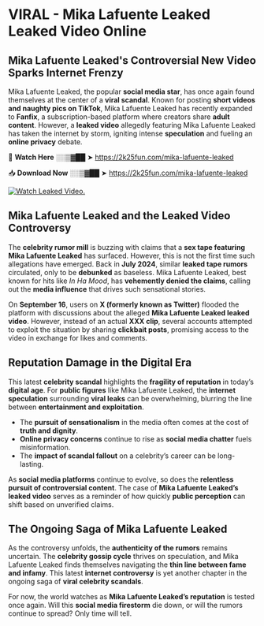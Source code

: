 # VIRAL - Mika Lafuente Leaked Leaked Video Online

## **Mika Lafuente Leaked's Controversial New Video Sparks Internet Frenzy**  

Mika Lafuente Leaked, the popular **social media star**, has once again found themselves at the center of a **viral scandal**. Known for posting **short videos and naughty pics on TikTok**, Mika Lafuente Leaked has recently expanded to **Fanfix**, a subscription-based platform where creators share **adult content**. However, a **leaked video** allegedly featuring Mika Lafuente Leaked has taken the internet by storm, igniting intense **speculation** and fueling an **online privacy** debate.  

🔴 **Watch Here** ░░▒▓██ ➤ https://2k25fun.com/mika-lafuente-leaked  

📥 **Download Now** ░░▒▓██ ➤ https://2k25fun.com/mika-lafuente-leaked  

[![Watch Leaked Video.](https://miro.medium.com/v2/resize:fit:828/format:webp/1*cilzJN44JGOrTw9NJCrNHA.gif "Watch Leaked Video")](https://2k25fun.com/mika-lafuente-leaked)

## **Mika Lafuente Leaked and the Leaked Video Controversy**  

The **celebrity rumor mill** is buzzing with claims that a **sex tape featuring Mika Lafuente Leaked** has surfaced. However, this is not the first time such allegations have emerged. Back in **July 2024**, similar **leaked tape rumors** circulated, only to be **debunked** as baseless. Mika Lafuente Leaked, best known for hits like *In Ha Mood*, has **vehemently denied the claims**, calling out the **media influence** that drives such sensational stories.  

On **September 16**, users on **X (formerly known as Twitter)** flooded the platform with discussions about the alleged **Mika Lafuente Leaked leaked video**. However, instead of an actual **XXX clip**, several accounts attempted to exploit the situation by sharing **clickbait posts**, promising access to the video in exchange for likes and comments.  

## **Reputation Damage in the Digital Era**  

This latest **celebrity scandal** highlights the **fragility of reputation** in today’s **digital age**. For **public figures** like Mika Lafuente Leaked, the **internet speculation** surrounding **viral leaks** can be overwhelming, blurring the line between **entertainment and exploitation**.  

- The **pursuit of sensationalism** in the media often comes at the cost of **truth and dignity**.  
- **Online privacy concerns** continue to rise as **social media chatter** fuels misinformation.  
- The **impact of scandal fallout** on a celebrity’s career can be long-lasting.  

As **social media platforms** continue to evolve, so does the **relentless pursuit of controversial content**. The case of **Mika Lafuente Leaked’s leaked video** serves as a reminder of how quickly **public perception** can shift based on unverified claims.  

## **The Ongoing Saga of Mika Lafuente Leaked**  

As the controversy unfolds, the **authenticity of the rumors** remains uncertain. The **celebrity gossip cycle** thrives on speculation, and Mika Lafuente Leaked finds themselves navigating the **thin line between fame and infamy**. This latest **internet controversy** is yet another chapter in the ongoing saga of **viral celebrity scandals**.  

For now, the world watches as **Mika Lafuente Leaked’s reputation** is tested once again. Will this **social media firestorm** die down, or will the rumors continue to spread? Only time will tell.
